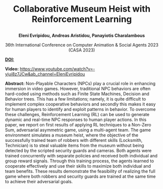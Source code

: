 **<p align ="center">Collaborative Museum Heist with Reinforcement Learning</p>**
===========================================================
**<p align ="center">Eleni Evripidou, Andreas Aristidou, Panayiotis Charalambous</p>**

<p align ="center">36th International Conference on Computer Animation & Social Agents 2023 (CASA 2023)</p>

**[DOI:](https://doi.org/10.1002/cav.2158)**

**Video:** https://www.youtube.com/watch?v=-yjui8z7JCw&ab_channel=EleniEvripidou

**Abstract:**
Non-Playable Characters (NPCs) play a crucial role in enhancing immersion in video games. However, traditional NPC behaviors are often hard-coded using methods such as Finite State Machines, Decision and Behavior trees. This has a few limitations; namely, it is quite difficult to implement complex cooperative behaviors and secondly this makes it easy for human players to identify and exploit patterns in behavior. To overcome these challenges, Reinforcement Learning (RL) can be used to generate dynamic and real-time NPC responses to human player actions. In this paper, we report on first results of applying RL techniques to a Non-Zero Sum, adversarial asymmetric game, using a multi-agent team. The game environment simulates a museum heist, where the objective of the successfully trained team of robbers with different skills (Locksmith, Technician) is to steal valuable items from the museum without being detected by the scripted security guards and cameras. Both agents were trained concurrently with separate policies and received both individual and group reward signals. Through this training process, the agents learned to cooperate effectively and use their skills to maximize both individual and team benefits. These results demonstrate the feasibility of realizing the full game where both robbers and security guards are trained at the same time to achieve their adversarial goals.
